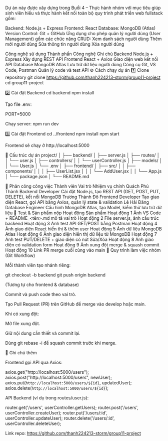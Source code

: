 Dự án này được xây dựng trong Buổi 4 – Thực hành nhóm với mục tiêu giúp sinh viên hiểu và thực hành kết nối toàn bộ quy trình phát triển web fullstack gồm:

Backend: Node.js + Express
Frontend: React
Database: MongoDB (Atlas)
Version Control: Git + GitHub
Ứng dụng cho phép quản lý người dùng (User Management) gồm các chức năng CRUD:
Xem danh sách người dùng
Thêm mới người dùng
Sửa thông tin người dùng
Xóa người dùng

Công nghệ sử dụng
Thành phần	Công nghệ	Ghi chú
Backend	Node.js + Express	Xây dựng REST API
Frontend	React + Axios	Giao diện web kết nối API
Database	MongoDB Atlas	Lưu trữ dữ liệu người dùng
Công cụ	Git, VS Code, Postman	Quản lý code và test API
⚙️ Cách chạy dự án
1️⃣ Clone repository
git clone https://github.com/thanh224213-storm/group11-project
cd group11-project

2️⃣ Cài đặt Backend
cd backend
npm install


Tạo file .env:

PORT=5000

Chạy server:
npm run dev


3️⃣ Cài đặt Frontend
cd ../frontend
npm install
npm start

Frontend sẽ chạy ở http://localhost:5000

🔗 Cấu trúc dự án
project/
│
├── backend/
│   ├── server.js
│   ├── routes/
│   │   └── user.js
│   ├── controllers/
│   │   └── userController.js
│   ├── models/
│   │   └── User.js
│   └── .env
│
├── frontend/
│   ├── src/
│   │   ├── components/
│   │   │   ├── UserList.jsx
│   │   │   └── AddUser.jsx
│   │   └── App.js
│   └── package.json
│
└── README.md

👥 Phân công công việc
Thành viên	Vai trò	Nhiệm vụ chính
Quách Phú Thành	Backend Developer	Cài đặt Node.js, tạo REST API (GET, POST, PUT, DELETE), kết nối MongoDB
Trương Thành Đô	Frontend Developer	Tạo giao diện React, gọi API bằng Axios, quản lý state & validation
Lê Hải Đăng	Database Engineer	Cấu hình MongoDB Atlas, tạo Model, kiểm thử lưu trữ dữ liệu
🧪 Test & Sản phẩm nộp
Hoạt động	Sản phẩm
Hoạt động 1	Ảnh VS Code + README_<tên>.md mô tả vai trò
Hoạt động 2	File server.js, ảnh cấu trúc backend
Hoạt động 3	Ảnh test API GET/POST bằng Postman
Hoạt động 4	Ảnh giao diện React hiển thị & thêm user
Hoạt động 5	Ảnh dữ liệu MongoDB Atlas
Hoạt động 6	Ảnh giao diện hiển thị dữ liệu từ MongoDB
Hoạt động 7	Ảnh test PUT/DELETE + giao diện có nút Sửa/Xóa
Hoạt động 8	Ảnh giao diện có validation form
Hoạt động 9	Ảnh xung đột merge & squash commit
Hoạt động 10	Link PR merge cuối cùng vào main
🧭 Quy trình làm việc nhóm (Git Workflow)

Mỗi thành viên tạo nhánh riêng:

git checkout -b backend
git push origin backend


(Tương tự cho frontend & database)

Commit và push code theo vai trò.

Tạo Pull Request (PR) trên GitHub để merge vào develop hoặc main.

Khi có xung đột:

Mở file xung đột.

Giữ nội dung cần thiết và commit lại.

Dùng git rebase -i để squash commit trước khi merge.

💬 Ghi chú thêm

Frontend gọi API qua Axios:

axios.get("http://localhost:5000/users");
axios.post("http://localhost:5000/users", newUser);
axios.put(`http://localhost:5000/users/${id}`, updatedUser);
axios.delete(`http://localhost:5000/users/${id}`);


API Backend (ví dụ trong routes/user.js):

router.get('/users', userController.getUsers);
router.post('/users', userController.createUser);
router.put('/users/:id', userController.updateUser);
router.delete('/users/:id', userController.deleteUser);

Link repo: https://github.com/thanh224213-storm/group11-project
